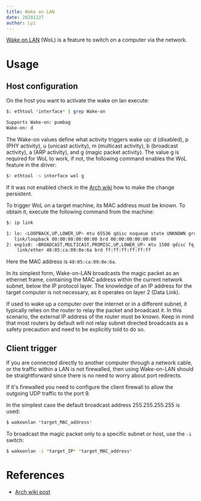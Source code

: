 ```yaml
---
title: Wake on LAN
date: 20201227
author: Lyz
---
```


[Wake on LAN](https://wiki.archlinux.org/index.php/Wake-on-LAN) (WoL) is
a feature to switch on a computer via the network.

# Usage

## Host configuration

On the host you want to activate the wake on lan execute:

```bash
$: ethtool *interface* | grep Wake-on

Supports Wake-on: pumbag
Wake-on: d
```

The Wake-on values define what activity triggers wake up: d (disabled), p (PHY
activity), u (unicast activity), m (multicast activity), b (broadcast activity),
a (ARP activity), and g (magic packet activity). The value g is required for WoL
to work, if not, the following command enables the WoL feature in the driver:

```bash
$: ethtool -s interface wol g
```

If it was not enabled check in the [Arch
wiki](https://wiki.archlinux.org/index.php/Wake-on-LAN) how to make the change
persistent.

To trigger WoL on a target machine, its MAC address must be known. To obtain it,
execute the following command from the machine:

```bash
$: ip link

1: lo: <LOOPBACK,UP,LOWER_UP> mtu 65536 qdisc noqueue state UNKNOWN group default
   link/loopback 00:00:00:00:00:00 brd 00:00:00:00:00:00
2: enp1s0: <BROADCAST,MULTICAST,PROMISC,UP,LOWER_UP> mtu 1500 qdisc fq_codel master br0 state UP group default qlen 1000
    link/ether 48:05:ca:09:0e:6a brd ff:ff:ff:ff:ff:ff
```

Here the MAC address is `48:05:ca:09:0e:6a`.

In its simplest form, Wake-on-LAN broadcasts the magic packet as an ethernet
frame, containing the MAC address within the current network subnet, below the
IP protocol layer. The knowledge of an IP address for the target computer is not
necessary, as it operates on layer 2 (Data Link).

If used to wake up a computer over the internet or in a different subnet, it
typically relies on the router to relay the packet and broadcast it. In this
scenario, the external IP address of the router must be known. Keep in mind that
most routers by default will not relay subnet directed broadcasts as a safety
precaution and need to be explicitly told to do so.

## Client trigger

If you are connected directly to another computer through a network cable, or
the traffic within a LAN is not firewalled, then using Wake-on-LAN should be
straightforward since there is no need to worry about port redirects.

If it's firewalled you need to configure the client firewall to allow the
outgoing UDP traffic to the port 9.

In the simplest case the default broadcast address 255.255.255.255 is used:

```bash
$ wakeonlan *target_MAC_address*
```

To broadcast the magic packet only to a specific subnet or host, use the `-i`
switch:

```bash
$ wakeonlan -i *target_IP* *target_MAC_address*
```

# References

* [Arch wiki post](https://wiki.archlinux.org/index.php/Wake-on-LAN)
